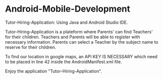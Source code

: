 # Android-Mobile-Development
Tutor-Hiring-Application: Using Java and Android Studio IDE.

Tutor-Hiring-Application is a plateform where Parents' can find Teachers' for their children. 
Teachers and Parents will be able to register with necessary information.
Parents can select a Teacher by the subject name to reserve for their children.

To find our location in google maps, an API KEY IS NECESSARY which need to be placed in line 42 inside the AndroidManifest.xml file.

Enjoy the application "Tutor-Hiring-Application".
